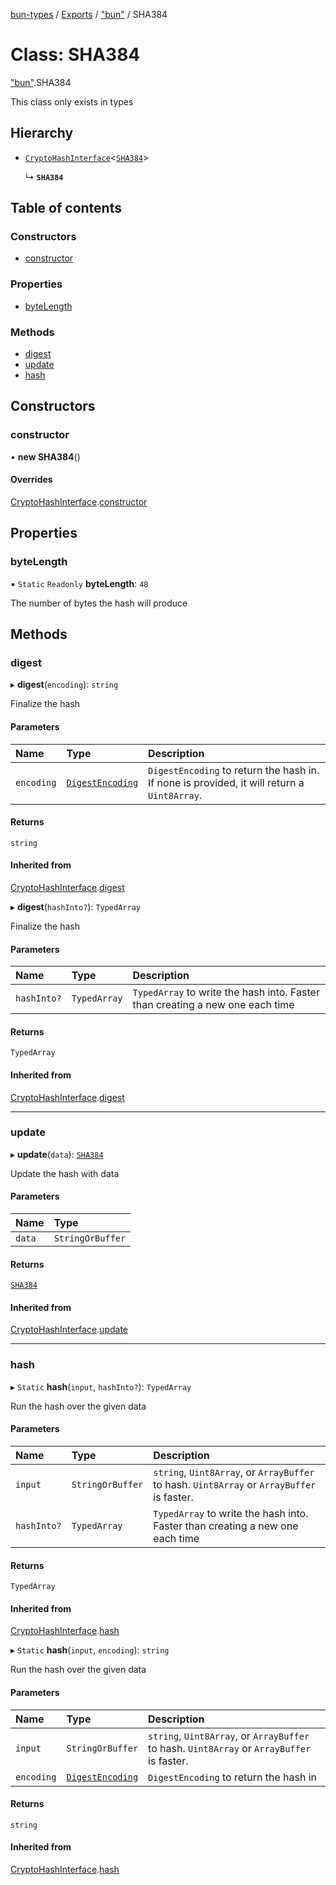 [bun-types](https://github.com/oven-sh/bun-types/blob/master/api-docs/README.md) / [Exports](https://github.com/oven-sh/bun-types/blob/master/api-docs/modules.md) / ["bun"](https://github.com/oven-sh/bun-types/blob/master/api-docs/modules/bun_.md) / SHA384

# Class: SHA384

["bun"](https://github.com/oven-sh/bun-types/blob/master/api-docs/modules/bun_.md).SHA384

This class only exists in types

## Hierarchy

- [`CryptoHashInterface`](https://github.com/oven-sh/bun-types/blob/master/api-docs/classes/bun_.CryptoHashInterface.md)<[`SHA384`](https://github.com/oven-sh/bun-types/blob/master/api-docs/classes/bun_.SHA384.md)\>

  ↳ **`SHA384`**

## Table of contents

### Constructors

- [constructor](https://github.com/oven-sh/bun-types/blob/master/api-docs/classes/bun_.SHA384.md#constructor)

### Properties

- [byteLength](https://github.com/oven-sh/bun-types/blob/master/api-docs/classes/bun_.SHA384.md#bytelength)

### Methods

- [digest](https://github.com/oven-sh/bun-types/blob/master/api-docs/classes/bun_.SHA384.md#digest)
- [update](https://github.com/oven-sh/bun-types/blob/master/api-docs/classes/bun_.SHA384.md#update)
- [hash](https://github.com/oven-sh/bun-types/blob/master/api-docs/classes/bun_.SHA384.md#hash)

## Constructors

### constructor

• **new SHA384**()

#### Overrides

[CryptoHashInterface](https://github.com/oven-sh/bun-types/blob/master/api-docs/classes/bun_.CryptoHashInterface.md).[constructor](https://github.com/oven-sh/bun-types/blob/master/api-docs/classes/bun_.CryptoHashInterface.md#constructor)

## Properties

### byteLength

▪ `Static` `Readonly` **byteLength**: ``48``

The number of bytes the hash will produce

## Methods

### digest

▸ **digest**(`encoding`): `string`

Finalize the hash

#### Parameters

| Name | Type | Description |
| :------ | :------ | :------ |
| `encoding` | [`DigestEncoding`](https://github.com/oven-sh/bun-types/blob/master/api-docs/modules/bun_.md#digestencoding) | `DigestEncoding` to return the hash in. If none is provided, it will return a `Uint8Array`. |

#### Returns

`string`

#### Inherited from

[CryptoHashInterface](https://github.com/oven-sh/bun-types/blob/master/api-docs/classes/bun_.CryptoHashInterface.md).[digest](https://github.com/oven-sh/bun-types/blob/master/api-docs/classes/bun_.CryptoHashInterface.md#digest)

▸ **digest**(`hashInto?`): `TypedArray`

Finalize the hash

#### Parameters

| Name | Type | Description |
| :------ | :------ | :------ |
| `hashInto?` | `TypedArray` | `TypedArray` to write the hash into. Faster than creating a new one each time |

#### Returns

`TypedArray`

#### Inherited from

[CryptoHashInterface](https://github.com/oven-sh/bun-types/blob/master/api-docs/classes/bun_.CryptoHashInterface.md).[digest](https://github.com/oven-sh/bun-types/blob/master/api-docs/classes/bun_.CryptoHashInterface.md#digest)

___

### update

▸ **update**(`data`): [`SHA384`](https://github.com/oven-sh/bun-types/blob/master/api-docs/classes/bun_.SHA384.md)

Update the hash with data

#### Parameters

| Name | Type |
| :------ | :------ |
| `data` | `StringOrBuffer` |

#### Returns

[`SHA384`](https://github.com/oven-sh/bun-types/blob/master/api-docs/classes/bun_.SHA384.md)

#### Inherited from

[CryptoHashInterface](https://github.com/oven-sh/bun-types/blob/master/api-docs/classes/bun_.CryptoHashInterface.md).[update](https://github.com/oven-sh/bun-types/blob/master/api-docs/classes/bun_.CryptoHashInterface.md#update)

___

### hash

▸ `Static` **hash**(`input`, `hashInto?`): `TypedArray`

Run the hash over the given data

#### Parameters

| Name | Type | Description |
| :------ | :------ | :------ |
| `input` | `StringOrBuffer` | `string`, `Uint8Array`, or `ArrayBuffer` to hash. `Uint8Array` or `ArrayBuffer` is faster. |
| `hashInto?` | `TypedArray` | `TypedArray` to write the hash into. Faster than creating a new one each time |

#### Returns

`TypedArray`

#### Inherited from

[CryptoHashInterface](https://github.com/oven-sh/bun-types/blob/master/api-docs/classes/bun_.CryptoHashInterface.md).[hash](https://github.com/oven-sh/bun-types/blob/master/api-docs/classes/bun_.CryptoHashInterface.md#hash)

▸ `Static` **hash**(`input`, `encoding`): `string`

Run the hash over the given data

#### Parameters

| Name | Type | Description |
| :------ | :------ | :------ |
| `input` | `StringOrBuffer` | `string`, `Uint8Array`, or `ArrayBuffer` to hash. `Uint8Array` or `ArrayBuffer` is faster. |
| `encoding` | [`DigestEncoding`](https://github.com/oven-sh/bun-types/blob/master/api-docs/modules/bun_.md#digestencoding) | `DigestEncoding` to return the hash in |

#### Returns

`string`

#### Inherited from

[CryptoHashInterface](https://github.com/oven-sh/bun-types/blob/master/api-docs/classes/bun_.CryptoHashInterface.md).[hash](https://github.com/oven-sh/bun-types/blob/master/api-docs/classes/bun_.CryptoHashInterface.md#hash)
